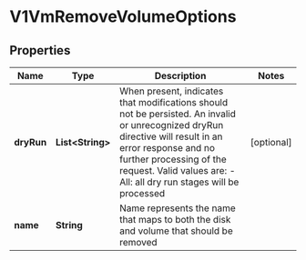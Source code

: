 # V1VmRemoveVolumeOptions

## Properties
Name | Type | Description | Notes
------------ | ------------- | ------------- | -------------
**dryRun** | **List&lt;String&gt;** | When present, indicates that modifications should not be persisted. An invalid or unrecognized dryRun directive will result in an error response and no further processing of the request. Valid values are: - All: all dry run stages will be processed |  [optional]
**name** | **String** | Name represents the name that maps to both the disk and volume that should be removed | 
